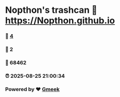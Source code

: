 # Nopthon's trashcan :link: https://Nopthon.github.io 
### :page_facing_up: [4](https://Nopthon.github.io/tag.html) 
### :speech_balloon: 2 
### :hibiscus: 68462 
### :alarm_clock: 2025-08-25 21:00:34 
### Powered by :heart: [Gmeek](https://github.com/Meekdai/Gmeek)
